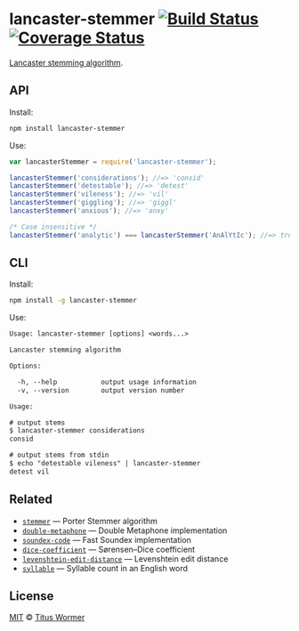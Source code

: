 # lancaster-stemmer [![Build Status][travis-badge]][travis] [![Coverage Status][codecov-badge]][codecov]

[Lancaster stemming algorithm][source].

## API

Install:

```bash
npm install lancaster-stemmer
```

Use:

```js
var lancasterStemmer = require('lancaster-stemmer');

lancasterStemmer('considerations'); //=> 'consid'
lancasterStemmer('detestable'); //=> 'detest'
lancasterStemmer('vileness'); //=> 'vil'
lancasterStemmer('giggling'); //=> 'giggl'
lancasterStemmer('anxious'); //=> 'anxy'

/* Case insensitive */
lancasterStemmer('analytic') === lancasterStemmer('AnAlYtIc'); //=> true
```

## CLI

Install:

```sh
npm install -g lancaster-stemmer
```

Use:

```txt
Usage: lancaster-stemmer [options] <words...>

Lancaster stemming algorithm

Options:

  -h, --help           output usage information
  -v, --version        output version number

Usage:

# output stems
$ lancaster-stemmer considerations
consid

# output stems from stdin
$ echo "detestable vileness" | lancaster-stemmer
detest vil
```

## Related

*   [`stemmer`](https://github.com/wooorm/stemmer)
    — Porter Stemmer algorithm
*   [`double-metaphone`](https://github.com/wooorm/double-metaphone)
    — Double Metaphone implementation
*   [`soundex-code`](https://github.com/wooorm/soundex-code)
    — Fast Soundex implementation
*   [`dice-coefficient`](https://github.com/wooorm/dice-coefficient)
    — Sørensen–Dice coefficient
*   [`levenshtein-edit-distance`](https://github.com/wooorm/levenshtein-edit-distance)
    — Levenshtein edit distance
*   [`syllable`](https://github.com/wooorm/syllable)
    — Syllable count in an English word

## License

[MIT][license] © [Titus Wormer][author]

<!-- Definitions -->

[travis-badge]: https://img.shields.io/travis/words/lancaster-stemmer.svg

[travis]: https://travis-ci.org/words/lancaster-stemmer

[codecov-badge]: https://img.shields.io/codecov/c/github/words/lancaster-stemmer.svg

[codecov]: https://codecov.io/github/words/lancaster-stemmer

[license]: LICENSE

[author]: http://wooorm.com

[source]: http://web.archive.org/web/20140827005744/http://www.comp.lancs.ac.uk/computing/research/stemming/index.htm
